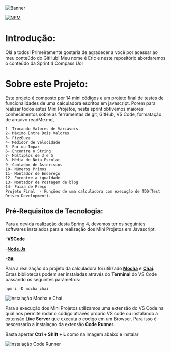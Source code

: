 ![Banner](https://user-images.githubusercontent.com/64226050/182986538-b3424ed8-cb26-413b-8de0-dca01fb3becc.png)

[![NPM](https://img.shields.io/npm/l/react)](https://github.com/EricDemate/Rocketman_Eric_Demate_Compass/blob/develop/Licence)

# Introdução:
Olá a todos! Primeiramente gostaria de agradecer a você por acessar ao meu conteúdo do GitHub!
Meu nome é Eric e neste repositório abordaremos o conteúdo da Sprint 4 Compass Uol


# Sobre este Projeto:
Este projeto é composto por 14 mini códigos e um projeto final de testes de funcionalidades de uma calculadora escritos em javascript.
Porem para realizar todos estes Mini Projetos, nesta sprint obtivemos maiores conhecimentos sobre as ferramentas de git, GitHub, VS Code, formatação de arquivo readMe.md,  

```
1- Trocando Valores de Variáveis
2- Máximo Entre Dois Valores
3- FizzBuzz
4- Medidor de Velocidade
5- Par ou Impar
6- Encontre o String
7- Múltiplos de 3 e 5
8- Média de Nota Escolar
9- Contador de Asteriscos
10- Números Primos
11- Montador de Endereço
12- Encontre a igualdade
13- Montador de Postagem de blog
14- Faixa de Preço
Projeto Final  - Funções de uma calculadora com execução de TDD(Test Driven Development). 
```


## Pré-Requisitos de Tecnologia:
Para a devida realização desta Spring 4, devemos ter os seguintes softwares instalados para a realização dos Mini Projetos em Javascript:

**-**[**VSCode**](https://code.visualstudio.com/)

**-**[**Node.Js**](https://nodejs.org/en/)

**-**[**Git**](https://git-scm.com/downloads)


Para a realização do projeto da calculadora foi utilizado [**Mocha**](https://mochajs.org/) e [**Chai**](https://www.chaijs.com/).
Estas bibliotecas podem ser instaladas através do **Terminal** do VS Code passando os seguintes parâmetros: 

```
npm i -D mocha chai
```
![Instalação Mocha e Chai](https://user-images.githubusercontent.com/64226050/182980264-05d9a5ba-993e-44f7-a7f7-8df9606ad006.png)


Para a execução dos Mini Projetos utilizamos uma extensão do VS Code na qual nos permite rodar o código através proprio VS code ou instalando a extensão **Live Server** que executa o codigo em um Browser.
Para isso é nescessario a instalaçao da extensão **Code Runner**. 

Basta apertar **Ctrl + Shift + L** como na imagem abaixo e instalar

![Instalação Code Runner](https://user-images.githubusercontent.com/64226050/182980198-b6b84ea6-ea7e-4012-9e60-53eab0817821.png)


